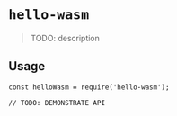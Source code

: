 # `hello-wasm`

> TODO: description

## Usage

```
const helloWasm = require('hello-wasm');

// TODO: DEMONSTRATE API
```
